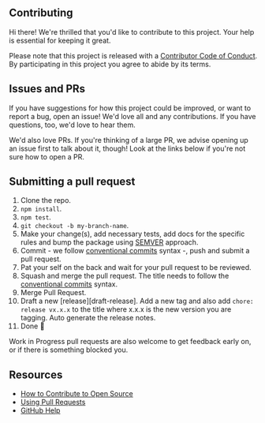 ## Contributing

[code-of-conduct]: CODE_OF_CONDUCT.md

Hi there! We're thrilled that you'd like to contribute to this project. Your help is essential for keeping it great.

Please note that this project is released with a [Contributor Code of Conduct][code-of-conduct]. By participating in this project you agree to abide by its terms.

## Issues and PRs

If you have suggestions for how this project could be improved, or want to report a bug, open an issue! We'd love all and any contributions. If you have questions, too, we'd love to hear them.

We'd also love PRs. If you're thinking of a large PR, we advise opening up an issue first to talk about it, though! Look at the links below if you're not sure how to open a PR.

## Submitting a pull request

1. Clone the repo.
1. `npm install`.
1. `npm test`.
1. `git checkout -b my-branch-name`.
1. Make your change(s), add necessary tests, add docs for the specific rules and bump the package using [SEMVER](https://semver.org/) approach.
1. Commit - we follow [conventional commits](https://platform.uno/docs/articles/uno-development/git-conventional-commits.html) syntax -, push and submit a pull request.
1. Pat your self on the back and wait for your pull request to be reviewed.
1. Squash and merge the pull request. The title needs to follow the [conventional commits](https://platform.uno/docs/articles/uno-development/git-conventional-commits.html) syntax.
1. Merge Pull Request.
1. Draft a new [release][draft-release]. Add a new tag and also add `chore: release vx.x.x` to the title where x.x.x is the new version you are tagging. Auto generate the release notes.
1. Done 🚀

Work in Progress pull requests are also welcome to get feedback early on, or if there is something blocked you.

## Resources

- [How to Contribute to Open Source](https://opensource.guide/how-to-contribute/)
- [Using Pull Requests](https://help.github.com/articles/about-pull-requests/)
- [GitHub Help](https://help.github.com)